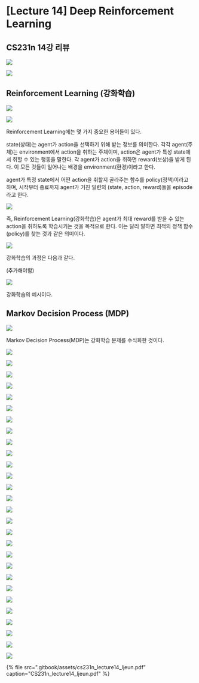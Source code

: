 # \[Lecture 14\] Deep Reinforcement Learning

## CS231n 14강 리뷰



![](.gitbook/assets/cs231n_lecture14_ljeun_page-0001.jpg)

![](.gitbook/assets/cs231n_lecture14_ljeun_page-0002.jpg)

## Reinforcement Learning \(강화학습\)

![](.gitbook/assets/cs231n_lecture14_ljeun_page-0004.jpg)

![](.gitbook/assets/cs231n_lecture14_ljeun_page-0005.jpg)

Reinforcement Learning에는 몇 가지 중요한 용어들이 있다.

state\(상태\)는 agent가 action을 선택하기 위해 받는 정보를 의미한다. 각각 agent\(주체\)는 environment에서 action을 취하는 주체이며, action은 agent가 특성 state에서 취할 수 있는 행동을 말한다. 각 agent가 action을 취하면 reward\(보상\)을 받게 된다. 이 모든 것들이 일어나는 배경을 environment\(환경\)이라고 한다. 

agent가 특정 state에서 어떤 action을 취할지 골라주는 함수를 policy\(정책\)이라고 하며, 시작부터 종료까지 agent가 거친 일련의 \(state, action, reward\)들을 episode라고 한다.

![](.gitbook/assets/cs231n_lecture14_ljeun_page-0003.jpg)

즉, Reinforcement Learning\(강화학습\)은 agent가 최대 reward를 받을 수 있는 action을 취하도록 학습시키는 것을 목적으로 한다. 이는 달리 말하면 최적의 정책 함수\(policy\)를 찾는 것과 같은 의미이다.

![](.gitbook/assets/cs231n_lecture14_ljeun_page-0006.jpg)

강화학습의 과정은 다음과 같다.

\(추가해야함\)

![](.gitbook/assets/cs231n_lecture14_ljeun_page-0007.jpg)

강화학습의 예시이다.

## Markov Decision Process \(MDP\)

![](.gitbook/assets/cs231n_lecture14_ljeun_page-0008.jpg)

Markov Decision Process\(MDP\)는 강화학습 문제를 수식화한 것이다.

![](.gitbook/assets/cs231n_lecture14_ljeun_page-0009.jpg)

![](.gitbook/assets/cs231n_lecture14_ljeun_page-0010.jpg)

![](.gitbook/assets/cs231n_lecture14_ljeun_page-0011.jpg)

![](.gitbook/assets/cs231n_lecture14_ljeun_page-0012.jpg)

![](.gitbook/assets/cs231n_lecture14_ljeun_page-0013.jpg)

![](.gitbook/assets/cs231n_lecture14_ljeun_page-0014.jpg)

![](.gitbook/assets/cs231n_lecture14_ljeun_page-0015.jpg)

![](.gitbook/assets/cs231n_lecture14_ljeun_page-0016.jpg)

![](.gitbook/assets/cs231n_lecture14_ljeun_page-0017.jpg)

![](.gitbook/assets/cs231n_lecture14_ljeun_page-0018.jpg)

![](.gitbook/assets/cs231n_lecture14_ljeun_page-0019.jpg)

![](.gitbook/assets/cs231n_lecture14_ljeun_page-0020.jpg)

![](.gitbook/assets/cs231n_lecture14_ljeun_page-0021.jpg)

![](.gitbook/assets/cs231n_lecture14_ljeun_page-0022.jpg)

![](.gitbook/assets/cs231n_lecture14_ljeun_page-0023.jpg)

![](.gitbook/assets/cs231n_lecture14_ljeun_page-0024.jpg)

![](.gitbook/assets/cs231n_lecture14_ljeun_page-0025.jpg)

![](.gitbook/assets/cs231n_lecture14_ljeun_page-0026.jpg)

![](.gitbook/assets/cs231n_lecture14_ljeun_page-0027.jpg)

![](.gitbook/assets/cs231n_lecture14_ljeun_page-0028.jpg)

![](.gitbook/assets/cs231n_lecture14_ljeun_page-0029.jpg)

![](.gitbook/assets/cs231n_lecture14_ljeun_page-0030.jpg)



![](.gitbook/assets/cs231n_lecture14_ljeun_page-0031.jpg)

![](.gitbook/assets/cs231n_lecture14_ljeun_page-0032.jpg)

![](.gitbook/assets/cs231n_lecture14_ljeun_page-0033.jpg)

![](.gitbook/assets/cs231n_lecture14_ljeun_page-0034.jpg)

![](.gitbook/assets/cs231n_lecture14_ljeun_page-0035.jpg)

![](.gitbook/assets/cs231n_lecture14_ljeun_page-0036.jpg)





{% file src=".gitbook/assets/cs231n\_lecture14\_ljeun.pdf" caption="CS231n\_lecture14\_ljeun.pdf" %}




